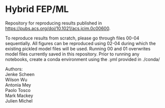 # Hybrid FEP/ML

Repository for reproducing results published in https://pubs.acs.org/doi/10.1021/acs.jcim.0c00600.

To reproduce results from scratch, please go through files 00-04 sequentially. All figures can be reproduced using 02-04 during which the existing pickled model files will be used. Running 00 and 01 overwrites model files currently saved in this repository. 
Prior to running any notebooks, create a conda environment using the .yml provided in ./conda/

Authors: \
Jenke Scheen \
Wilson Wu \
Antonia Mey \
Paolo Tosco \
Mark Mackey \
Julien Michel
